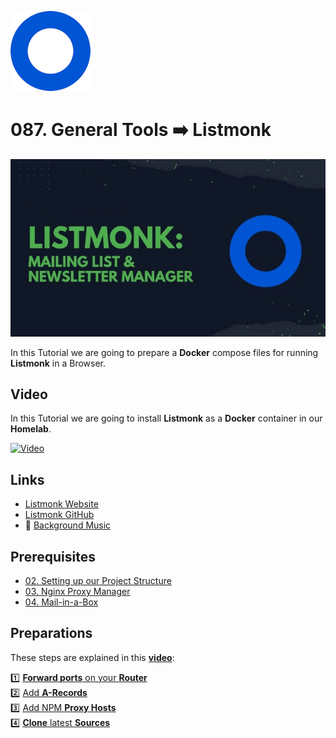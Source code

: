 ![Listmonk](_assets/images/listmonk.png)
# 087. General Tools ➡️ Listmonk

![Listmonk Banner](_assets/images/listmonk-banner.png)

In this Tutorial we are going to prepare a **Docker** compose files for running **Listmonk** in a Browser.

## Video

In this Tutorial we are going to install **Listmonk** as a **Docker** container in our **Homelab**.

[![Video](_assets/images/listmonk-video.png)](https://youtu.be/XXXXXXXXXXXXXXXX)

## Links

- [Listmonk Website](https://listmonk.app)
- [Listmonk GitHub](https://github.com/knadh/listmonk)
- 🎺 [Background Music](https://freesound.org/people/XXXXXXXXXXXXXXX)

## Prerequisites

- [02. Setting up our Project Structure](../../02_setting_up_our_project_structure/README.md)
- [03. Nginx Proxy Manager](../../03_nginx_proxy_manager/README.md)
- [04. Mail-in-a-Box](../../04_mail_in_a_box/README.md)

## Preparations

These steps are explained in this **[video](https://youtu.be/8UoNDwNV4R8)**:

1️⃣ [**Forward ports** on your **Router**](../05_databases/README.md#forward-ports-router) \
2️⃣ [Add **A-Records**](../05_databases/README.md#add-a-record) \
3️⃣ [Add NPM **Proxy Hosts**](../05_databases/README.md#npm-proxy-host) \
4️⃣ [**Clone** latest **Sources**](../05_databases/README.md#latest-sources)
